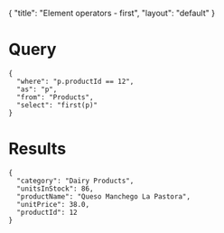 {
	"title": "Element operators - first",
	"layout": "default"
}
# Query
	{
	  "where": "p.productId == 12", 
	  "as": "p", 
	  "from": "Products", 
	  "select": "first(p)"
	}
# Results
	{
	  "category": "Dairy Products", 
	  "unitsInStock": 86, 
	  "productName": "Queso Manchego La Pastora", 
	  "unitPrice": 38.0, 
	  "productId": 12
	}
